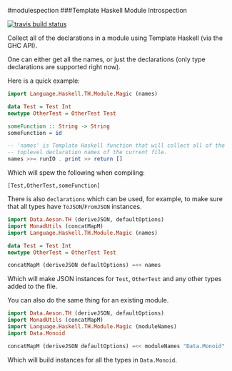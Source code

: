 #modulespection 
###Template Haskell Module Introspection 

[![travis build status](https://travis-ci.org/jfischoff/modulespection.svg?branch=master)](https://travis-ci.org/jfischoff/modulespection/builds)

Collect all of the declarations in a module using Template Haskell (via the GHC API). 
 
One can either get all the names, or just the declarations (only type declarations
are supported right now).

Here is a quick example:
```haskell 
import Language.Haskell.TH.Module.Magic (names)

data Test = Test Int
newtype OtherTest = OtherTest Test

someFunction :: String -> String
someFunction = id

-- 'names' is Template Haskell function that will collect all of the 
-- toplevel declaration names of the current file.
names >>= runIO . print >> return []
```

Which will spew the following when compiling:

```
[Test,OtherTest,someFunction]
```

There is also `declarations` which can be used, for example, to make sure that all
types have `ToJSON`/`FromJSON` instances. 

```haskell
import Data.Aeson.TH (deriveJSON, defaultOptions)
import MonadUtils (concatMapM)
import Language.Haskell.TH.Module.Magic (names)

data Test = Test Int
newtype OtherTest = OtherTest Test

concatMapM (deriveJSON defaultOptions) =<< names
```

Which will make JSON instances for `Test`, `OtherTest` and any other types
added to the file.

You can also do the same thing for an existing module.

```haskell
import Data.Aeson.TH (deriveJSON, defaultOptions)
import MonadUtils (concatMapM)
import Language.Haskell.TH.Module.Magic (moduleNames)
import Data.Monoid

concatMapM (deriveJSON defaultOptions) =<< moduleNames "Data.Monoid"
```

Which will build instances for all the types in `Data.Monoid`.
